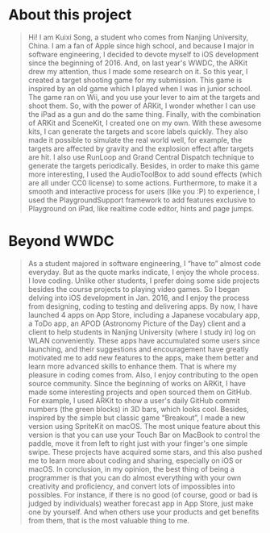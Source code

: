 # About this project

> Hi! I am Kuixi Song, a student who comes from Nanjing University, China. I am a fan of Apple since high school, and because I major in software engineering, I decided to devote myself to iOS development since the beginning of 2016. And, on last year's WWDC, the ARKit drew my attention, thus I made some research on it. So this year, I created a target shooting game for my submission. 
This game is inspired by an old game which I played when I was in junior school. The game ran on Wii, and you use your lever to aim at the targets and shoot them. So, with the power of ARKit, I wonder whether I can use the iPad as a gun and do the same thing. Finally, with the combination of ARKit and SceneKit, I created one on my own. With these awesome kits, I can generate the targets and score labels quickly. They also made it possible to simulate the real world well, for example, the targets are affected by gravity and the explosion effect after targets are hit. I also use RunLoop and Grand Central Dispatch technique to generate the targets periodically. Besides, in order to make this game more interesting, I used the AudioToolBox to add sound effects (which are all under CC0 license) to some actions. Furthermore, to make it a smooth and interactive process for users (like you :P) to experience, I used the PlaygroundSupport framework to add features exclusive to Playground on iPad, like realtime code editor, hints and page jumps. 

# Beyond WWDC

> As a student majored in software engineering, I “have to” almost code everyday. But as the quote marks indicate, I enjoy the whole process. I love coding. Unlike other students, I prefer doing some side projects besides the course projects to playing video games. So I began delving into iOS development in Jan. 2016, and I enjoy the process from designing, coding to testing and delivering apps. By now, I have launched 4 apps on App Store, including a Japanese vocabulary app, a ToDo app, an APOD (Astronomy Picture of the Day) client and a client to help students in Nanjing University (where I study in) log on WLAN conveniently. These apps have accumulated some users since launching, and their suggestions and encouragement have greatly motivated me to add new features to the apps, make them better and learn more advanced skills to enhance them. That is where my pleasure in coding comes from.
Also, I enjoy contributing to the open source community. Since the beginning of works on ARKit, I have made some interesting projects and open sourced them on GitHub. For example, I used ARKit to show a user's daily GitHub commit numbers (the green blocks) in 3D bars, which looks cool. Besides, inspired by the simple but classic game “Breakout”, I made a new version using SpriteKit on macOS. The most unique feature about this version is that you can use your Touch Bar on MacBook to control the paddle, move it from left to right just with your finger's one simple swipe. These projects have acquired some stars, and this also pushed me to learn more about coding and sharing, especially on iOS or macOS.
In conclusion, in my opinion, the best thing of being a programmer is that you can do almost everything with your own creativity and proficiency, and convert lots of impossibles into possibles. For instance, if there is no good (of course, good or bad is judged by individuals) weather forecast app in App Store, just make one by yourself. And when others use your products and get benefits from them, that is the most valuable thing to me.